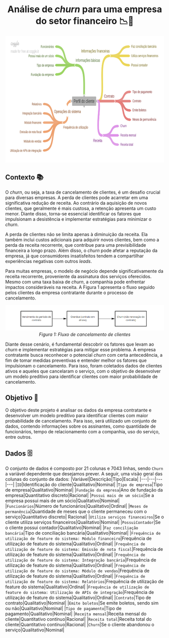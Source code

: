 <div align="center">
<h1>Análise de <em>churn</em> para uma empresa do setor financeiro 📉💼</h1>
<img src="imgs/cliente.png" height="400" alt="Mapa mental dos dados">
</div>

## Contexto 📚

 O <em>*churn*</em>, ou seja, a taxa de cancelamento de clientes, é um desafio crucial para diversas empresas. A perda de clientes pode acarretar em uma significativa redução de receita. Ao contrário da aquisição de novos clientes, que geralmente é mais custosa, a retenção apresenta um custo menor. Diante disso, torna-se essencial identificar os fatores que impulsionam a desistência e implementar estratégias para minimizar o *churn*.

A perda de clientes não se limita apenas à diminuição da receita. Ela também inclui custos adicionais para adquirir novos clientes, bem como a perda da receita recorrente, que contribue para uma previsibilidade financeira a longo prazo. Além disso, o *churn* pode afetar a reputação da empresa, já que consumidores insatisfeitos tendem a compartilhar experiências negativas com outros *leads*.

Para muitas empresas, o modelo de negócio depende significativamente da receita recorrente, proveniente da assinatura dos serviços oferecidos. Mesmo com uma taxa baixa de *churn*, a companhia pode enfrentar impactos consideráveis na receita. A Figura 1 apresenta o fluxo seguido pelos clientes da empresa contratante durante o processo de cancelamento.

<div align="center">
<img src="imgs/fluxo_cancelamento.png" alt="Fluxo de cancelamento de clientes">
<br/>
<i>Figura 1: Fluxo de cancelamento de clientes</i>
</div>

Diante desse cenário, é fundamental descobrir os fatores que levam ao *churn* e implementar estratégias para mitigar esse problema. A empresa contratante busca reconhecer o potencial *churn* com certa antecedência, a fim de tomar medidas preventivas e entender melhor os fatores que impulsionam o cancelamento. Para isso, foram coletados dados de clientes ativos e aqueles que cancelaram o serviço, com o objetivo de desenvolver um modelo preditivo para identificar clientes com maior probabilidade de cancelamento.

## Objetivo 🎯

O objetivo deste projeto é analisar os dados da empresa contratante e desenvolver um modelo preditivo para identificar clientes com maior probabilidade de cancelamento. Para isso, será utilizado um conjunto de dados, contendo informações sobre os assinantes, como quantidade de funcionários, tempo de relacionamento com a companhia, uso do serviço, entre outros.

## Dados 🗄️

O conjunto de dados é composto por 21 colunas e 7043 linhas, sendo `Churn` a variável dependente que desejamos prever. A seguir, uma visão geral das colunas do conjunto de dados:
|Variável|Descrição|Tipo|Escala|
|---|---|---|---|
|`ID`|Identificação do cliente|Qualitativo|Nominal|
|`Tipo de empresa`|Tipo de empresa|Qualitativo|Nominal|
|`Fundação da empresa`|Ano de fundação da empresa|Quantitativo discreto|Racional|
|`Possui mais de um sócio`|Se a empresa possui mais de um sócio|Qualitativo|Nominal|
|`Funcionários`|Número de funcionários|Qualitativo|Ordinal|
|`Meses de permanência`|Quantidade de meses que o cliente permaneceu com o serviço|Quantitativo discreto| Racional|
|`Utiliza serviços financeiros`|Se o cliente utiliza serviços financeiros|Qualitativo|Nominal|
|`PossuiContador`|Se o cliente possui contador|Qualitativo|Nominal|
|`Faz conciliação bancária`|Tipo de conciliação bancária|Qualitativo|Nominal|
|`Frequência de utilização de feature do sistema: Módulo financeiro`|Frequência de utilização de feature do sistema|Qualitativo|Ordinal|
|`Frequência de utilização de feature do sistema: Emissão de nota fiscal`|Frequência de utilização de feature do sistema|Qualitativo|Ordinal|
|`Frequência de utilização de feature do sistema: Integração bancária`|Frequência de utilização de feature do sistema|Qualitativo|Ordinal|
|`Frequência de utilização de feature do sistema: Módulo de vendas`|Frequência de utilização de feature do sistema|Qualitativo|Ordinal|
|`Frequência de utilização de feature do sistema: Relatórios`|Frequência de utilização de feature do sistema|Qualitativo|Ordinal|
|`Frequência de utilização de feature do sistema: Utilização de APIs de integração`|Frequência de utilização de feature do sistema|Qualitativo|Ordinal|
|`Contrato`|Tipo de contrato|Qualitativo|Nominal|
|`Emite boletos`|Se emite boletos, sendo sim ou não|Qualitativo|Nominal|
|`Tipo de pagamento`|Tipo de pagamento|Qualitativo|Nominal|
|`Receita mensal`|Receita mensal do cliente|Quantitativo contínuo|Racional|
|`Receita total`|Receita total do cliente|Quantitativo contínuo|Racional|
|`Churn`|Se o cliente abandonou o serviço|Qualitativo|Nominal|
